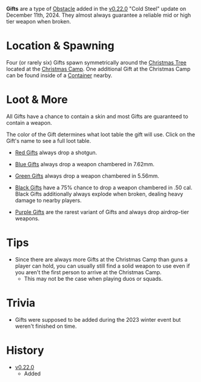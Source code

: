 **Gifts** are a type of [Obstacle](/obstacles) added in the [v0.22.0](https://github.com/HasangerGames/suroi/releases/tag/v0.22.0) "Cold Steel" update on December 11th, 2024. They almost always guarantee a reliable mid or high tier weapon when broken.

# Location & Spawning

Four (or rarely six) Gifts spawn symmetrically around the [Christmas Tree](/obstacles/christmas_tree) located at the [Christmas Camp](/buildings/christmas_camp). One additional Gift at the Christmas Camp can be found inside of a [Container](/buildings/containers) nearby.

# Loot & More

All Gifts have a chance to contain a skin and most Gifts are guaranteed to contain a weapon.

The color of the Gift determines what loot table the gift will use. Click on the Gift's name to see a full loot table.

- [Red Gifts](/loot#red_gift_normal) always drop a shotgun.

- [Blue Gifts](/loot#blue_gift_normal) always drop a weapon chambered in 7.62mm.

- [Green Gifts](/loot#green_gift_normal) always drop a weapon chambered in 5.56mm.

- [Black Gifts](/loot#black_gift_normal) have a 75% chance to drop a weapon chambered in .50 cal. Black Gifts additionally always explode when broken, dealing heavy damage to nearby players.

- [Purple Gifts](/loot#purple_gift_normal) are the rarest variant of Gifts and always drop airdrop-tier weapons.

# Tips

- Since there are always more Gifts at the Christmas Camp than guns a player can hold, you can usually still find a solid weapon to use even if you aren't the first person to arrive at the Christmas Camp.
  - This may not be the case when playing duos or squads.

# Trivia

- Gifts were supposed to be added during the 2023 winter event but weren't finished on time.

# History

- [v0.22.0](https://github.com/HasangerGames/suroi/releases/tag/v0.22.0)
  - Added
